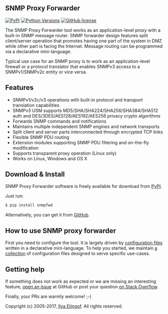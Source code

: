 
SNMP Proxy Forwarder
--------------------

[![PyPI](https://img.shields.io/pypi/v/snmpfwd.svg?maxAge=2592000)](https://pypi.org/project/snmpfwd)
[![Python Versions](https://img.shields.io/pypi/pyversions/snmpfwd.svg)](https://pypi.org/project/snmpfwd/)
[![GitHub license](https://img.shields.io/badge/license-BSD-blue.svg)](https://raw.githubusercontent.com/etingof/snmpfwd/master/LICENSE.txt)

The SNMP Proxy Forwarder tool works as an application-level proxy with a built-in
SNMP message router. SNMP forwarder design features split client/server operation
that promotes having one part of the system in DMZ while other part is 
facing the Internet. Message routing can be programmed via a declarative
mini-language.

Typical use case for an SNMP proxy is to work as an application-level firewall
or a protocol translator that enables SNMPv3 access to a SNMPv1/SNMPv2c
entity or vice versa.

Features
--------

* SNMPv1/v2c/v3 operations with built-in protocol and transport translation capabilities
* SNMPv3 USM supports MD5/SHA/SHA224/SHA256/SHA384/SHA512 auth and
  DES/3DES/AES128/AES192/AES256 privacy crypto algorithms
* Forwards SNMP commands and notifications
* Maintains multiple independent SNMP engines and network transports
* Split client and server parts interconnected through encrypted TCP links
* Flexible SNMP PDU routing
* Extension modules supporting SNMP PDU filtering and on-the-fly modification
* Supports transparent proxy operation (Linux only)
* Works on Linux, Windows and OS X

Download & Install
------------------

SNMP Proxy Forwarder software is freely available for download from
[PyPI](https://pypi.org/project/snmpfwd).

Just run:

```bash
$ pip install snmpfwd
```

Alternatively, you can get it from [GitHub](https://github.com/etingof/snmpfwd/releases).

How to use SNMP proxy forwarder
-------------------------------

First you need to configure the tool. It is largely driven by
[configuration files](http://snmplabs.com/snmpfwd/configuration/index.html)
written in a declarative mini-language. To help you started, we maintain
[a collection](http://snmplabs.com/snmpfwd/configuration/index.html#examples)
of configuration files designed to serve specific use-cases.

Getting help
------------

If something does not work as expected or we are missing an interesting feature,
[open an issue](https://github.com/etingof/snmpfwd/issues) at GitHub or
post your question [on Stack Overflow](http://stackoverflow.com/questions/ask).

Finally, your PRs are warmly welcome! ;-)

Copyright (c) 2005-2017, [Ilya Etingof](mailto:etingof@gmail.com). All rights reserved.
